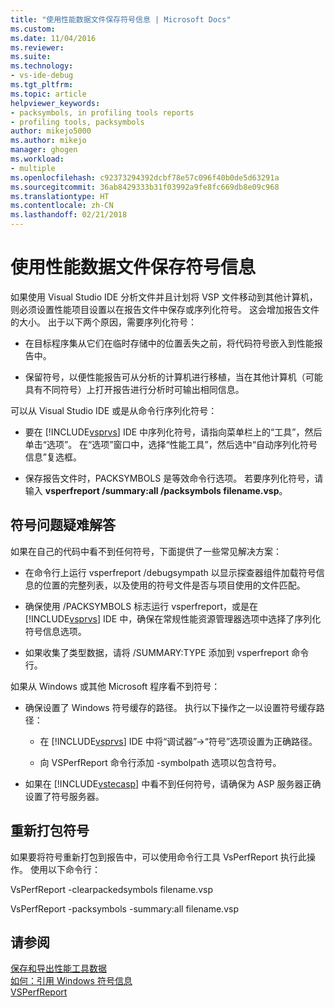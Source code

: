 ```yaml
---
title: "使用性能数据文件保存符号信息 | Microsoft Docs"
ms.custom: 
ms.date: 11/04/2016
ms.reviewer: 
ms.suite: 
ms.technology:
- vs-ide-debug
ms.tgt_pltfrm: 
ms.topic: article
helpviewer_keywords:
- packsymbols, in profiling tools reports
- profiling tools, packsymbols
author: mikejo5000
ms.author: mikejo
manager: ghogen
ms.workload:
- multiple
ms.openlocfilehash: c92373294392dcbf78e57c096f40b0de5d63291a
ms.sourcegitcommit: 36ab8429333b31f03992a9fe8fc669db8e09c968
ms.translationtype: HT
ms.contentlocale: zh-CN
ms.lasthandoff: 02/21/2018
---
```

# <a name="saving-symbol-information-with-performance-data-files"></a>使用性能数据文件保存符号信息

如果使用 Visual Studio IDE 分析文件并且计划将 VSP 文件移动到其他计算机，则必须设置性能项目设置以在报告文件中保存或序列化符号。 这会增加报告文件的大小。 出于以下两个原因，需要序列化符号：

- 在目标程序集从它们在临时存储中的位置丢失之前，将代码符号嵌入到性能报告中。

- 保留符号，以便性能报告可从分析的计算机进行移植，当在其他计算机（可能具有不同符号）上打开报告进行分析时可输出相同信息。

可以从 Visual Studio IDE 或是从命令行序列化符号：

- 要在 [!INCLUDE[vsprvs](../code-quality/includes/vsprvs_md.md)] IDE 中序列化符号，请指向菜单栏上的“工具”，然后单击“选项”。 在“选项”窗口中，选择“性能工具”，然后选中“自动序列化符号信息”复选框。

- 保存报告文件时，PACKSYMBOLS 是等效命令行选项。 若要序列化符号，请输入 **vsperfreport /summary:all /packsymbols filename.vsp**。

## <a name="troubleshooting-symbol-problems"></a>符号问题疑难解答

如果在自己的代码中看不到任何符号，下面提供了一些常见解决方案：

- 在命令行上运行 vsperfreport /debugsympath 以显示探查器组件加载符号信息的位置的完整列表，以及使用的符号文件是否与项目使用的文件匹配。

- 确保使用 /PACKSYMBOLS 标志运行 vsperfreport，或是在 [!INCLUDE[vsprvs](../code-quality/includes/vsprvs_md.md)] IDE 中，确保在常规性能资源管理器选项中选择了序列化符号信息选项。

- 如果收集了类型数据，请将 /SUMMARY:TYPE 添加到 vsperfreport 命令行。

 如果从 Windows 或其他 Microsoft 程序看不到符号：

- 确保设置了 Windows 符号缓存的路径。 执行以下操作之一以设置符号缓存路径：

  - 在 [!INCLUDE[vsprvs](../code-quality/includes/vsprvs_md.md)] IDE 中将“调试器”->“符号”选项设置为正确路径。

  - 向 VSPerfReport 命令行添加 -symbolpath 选项以包含符号。

- 如果在 [!INCLUDE[vstecasp](../code-quality/includes/vstecasp_md.md)] 中看不到任何符号，请确保为 ASP 服务器正确设置了符号服务器。

## <a name="repacking-symbols"></a>重新打包符号

如果要将符号重新打包到报告中，可以使用命令行工具 VsPerfReport 执行此操作。 使用以下命令行：

VsPerfReport -clearpackedsymbols filename.vsp

VsPerfReport -packsymbols -summary:all filename.vsp

## <a name="see-also"></a>请参阅

[保存和导出性能工具数据](../profiling/saving-and-exporting-performance-tools-data.md)  
[如何：引用 Windows 符号信息](../profiling/how-to-reference-windows-symbol-information.md)  
[VSPerfReport](../profiling/vsperfreport.md)